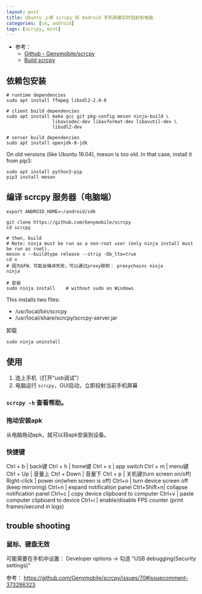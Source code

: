 ```yaml
---
layout: post
title: Ubuntu 上用 scrcpy 将 Android 手机屏幕实时投射到电脑
categories: [cm, android]
tags: [scrcpy, mint]
---
```


* 参考： 
  * [Github - Genymobile/scrcpy](https://github.com/Genymobile/scrcpy)
  * [Build scrcpy](https://github.com/Genymobile/scrcpy/blob/master/BUILD.md)



## 依赖包安装

~~~
# runtime dependencies
sudo apt install ffmpeg libsdl2-2.0-0

# client build dependencies
sudo apt install make gcc git pkg-config meson ninja-build \
                 libavcodec-dev libavformat-dev libavutil-dev \
                 libsdl2-dev

# server build dependencies
sudo apt install openjdk-8-jdk
~~~

On old versions (like Ubuntu 16.04), meson is too old. In that case, install it from pip3:

~~~
sudo apt install python3-pip
pip3 install meson
~~~

## 编译 scrcpy 服务器（电脑端）

~~~
export ANDROID_HOME=~/android/sdk

git clone https://github.com/Genymobile/scrcpy
cd scrcpy

# then, build
# Note: ninja must be run as a non-root user (only ninja install must be run as root).
meson x --buildtype release --strip -Db_lto=true
cd x
# 因为GFW，可能会编译失败，可以通过proxy联网： proxychains ninja
ninja

# 安装
sudo ninja install    # without sudo on Windows
~~~

This installs two files:

* /usr/local/bin/scrcpy
* /usr/local/share/scrcpy/scrcpy-server.jar


卸载

~~~
sudo ninja uninstall
~~~


## 使用

1. 连上手机（打开“usb调试”）
2. 电脑运行 `scrcpy`，GUI启动，立即投射当前手机屏幕

### `scrcpy -h` 查看帮助。


### 拖动安装apk

从电脑拖动apk，就可以将apk安装到设备。

### 快捷键

Ctrl + b    | back键
Ctrl + h    | home键
Ctrl + s    | app switch
Ctrl + m    | menu键
Ctrl + Up   | 音量上
Ctrl + Down | 音量下
Ctrl + p    | 关机键(turn screen on/off)
Right-click | power on(when screen is off)
Ctrl+o      | turn device screen off (keep mirroring)
Ctrl+n      | expand notification panel
Ctrl+Shift+n| collapse notification panel
Ctrl+c      | copy device clipboard to computer
Ctrl+v      | paste computer clipboard to device
Ctrl+i      | enable/disable FPS counter (print frames/second in logs)





## trouble shooting

### 鼠标、键盘无效

可能需要在手机中设置： Developer options -\> 勾选 "USB debugging(Security settings)"

参考： <https://github.com/Genymobile/scrcpy/issues/70#issuecomment-373286323>















































